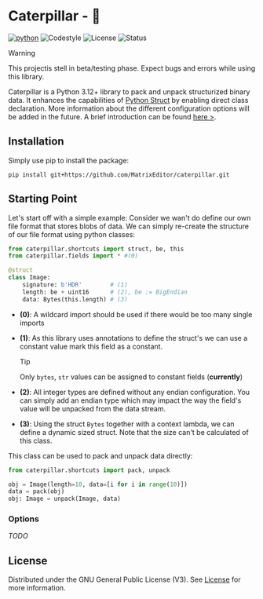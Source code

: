 # Caterpillar - 🐛

[![python](https://img.shields.io/badge/python-3.12+-blue.svg?logo=python&labelColor=grey)](https://www.python.org/downloads/)
![Codestyle](https://img.shields.io:/static/v1?label=Codestyle&message=black&color=black)
![License](https://img.shields.io:/static/v1?label=License&message=GNU+v3&color=blue)
![Status](https://img.shields.io:/static/v1?label=Status&message=🚧&color=teal)

> [!WARNING]
> This projectis stell in beta/testing phase. Expect bugs and errors while using this
> library.

Caterpillar is a Python 3.12+ library to pack and unpack structurized binary data. It
enhances the capabilities of [Python Struct](https://docs.python.org/3/library/struct.html)
by enabling direct class declaration. More information about the different configuration
options will be added in the future. A brief introduction can be found [here >](docs/INTRO.md).

## Installation

Simply use pip to install the package:
```console
pip install git+https://github.com/MatrixEditor/caterpillar.git
```

## Starting Point

Let's start off with a simple example: Consider we wan't do define our own file format
that stores blobs of data. We can simply re-create the structure of our file format
using python classes:

```python
from caterpillar.shortcuts import struct, be, this
from caterpillar.fields import * #(0)

@struct
class Image:
    signature: b'HDR'        # (1)
    length: be + uint16      # (2), be := BigEndian
    data: Bytes(this.length) # (3)
```

* **(0)**:
    A wildcard import should be used if there would be too many single imports

* **(1)**:
    As this library uses annotations to define the struct's we can use a constant
    value mark this field as a constant.

    > [!TIP]
    > Only ``bytes``, ``str`` values can be assigned to constant fields (**currently**)

* **(2)**:
    All integer types are defined without any endian configuration. You can simply add
    an endian type which may impact the way the field's value will be unpacked from the
    data stream.

* **(3)**:
    Using the struct ``Bytes`` together with a context lambda, we can define a dynamic
    sized struct. Note that the size can't be calculated of this class.

This class can be used to pack and unpack data directly:
```python
from caterpillar.shortcuts import pack, unpack

obj = Image(length=10, data=[i for i in range(10)])
data = pack(obj)
obj: Image = unpack(Image, data)
```

### Options

*TODO*

## License

Distributed under the GNU General Public License (V3). See [License](LICENSE) for more information.